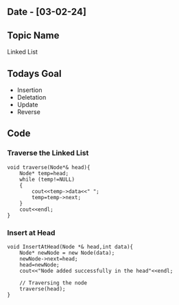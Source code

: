 ## Date - [03-02-24]

## Topic Name

Linked List

## Todays Goal

* Insertion
* Deletation
* Update
* Reverse

## Code

### Traverse the Linked List

```
void traverse(Node*& head){
    Node* temp=head;
    while (temp!=NULL)
    {
        cout<<temp->data<<" ";
        temp=temp->next;
    }
    cout<<endl;
}
```

### Insert at Head

```
void InsertAtHead(Node *& head,int data){
    Node* newNode = new Node(data);
    newNode->next=head;
    head=newNode;
    cout<<"Node added successfully in the head"<<endl;
  
    // Traversing the node
    traverse(head);
}
```
